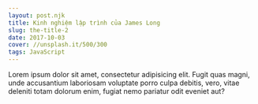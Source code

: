 ```yaml
---
layout: post.njk
title: Kinh nghiệm lập trình của James Long
slug: the-title-2
date: 2017-10-03
cover: //unsplash.it/500/300
tags: JavaScript
---
```

Lorem ipsum dolor sit amet, consectetur adipisicing elit. Fugit quas magni, unde accusantium laboriosam voluptate porro culpa debitis, vero, vitae deleniti totam dolorum enim, fugiat nemo pariatur odit eveniet aut?

